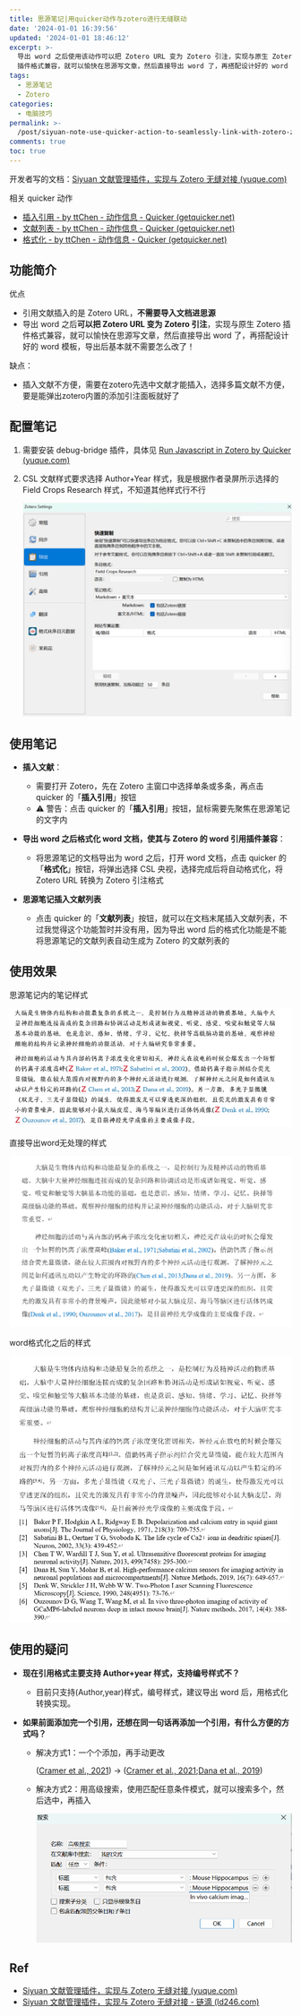 ```yaml
---
title: 思源笔记|用quicker动作与zotero进行无缝联动
date: '2024-01-01 16:39:56'
updated: '2024-01-01 18:46:12'
excerpt: >-
  导出 word 之后使用该动作可以把 Zotero URL 变为 Zotero 引注，实现与原生 Zotero
  插件格式兼容，就可以愉快在思源写文章，然后直接导出 word 了，再搭配设计好的 word 模板，导出后基本就不需要怎么改了！
tags:
  - 思源笔记
  - Zotero
categories:
  - 电脑技巧
permalink: >-
  /post/siyuan-note-use-quicker-action-to-seamlessly-link-with-zotero-zejypu.html
comments: true
toc: true
---
```




开发者写的文档：[Siyuan 文献管理插件，实现与 Zotero 无缝对接 (yuque.com)](https://www.yuque.com/chentaotao-cf9fr/gthfy4/zd1m20wi0y27whla)

相关 quicker 动作

* [插入引用 - by ttChen - 动作信息 - Quicker (getquicker.net)](https://getquicker.net/Sharedaction?code=c864bb72-b1dc-447e-594d-08db837051fc&fromMyShare=true)
* [文献列表 - by ttChen - 动作信息 - Quicker (getquicker.net)](https://getquicker.net/Sharedaction?code=c064a200-45d1-4ad1-594e-08db837051fc&fromMyShare=true)
* [格式化 - by ttChen - 动作信息 - Quicker (getquicker.net)](https://getquicker.net/Sharedaction?code=451c8146-9948-419f-1267-08db84706690&fromMyShare=true)

## 功能简介

优点

* 引用文献插入的是 Zotero URL，<span style="font-weight: bold;" data-type="strong">不需要导入文档进思源</span>
* 导出 word 之后<span style="font-weight: bold;" data-type="strong">可以把 Zotero URL 变为 Zotero 引注</span>，实现与原生 Zotero 插件格式兼容，就可以愉快在思源写文章，然后直接导出 word 了，再搭配设计好的 word 模板，导出后基本就不需要怎么改了！

缺点：

* 插入文献不方便，需要在zotero先选中文献才能插入，选择多篇文献不方便，要是能弹出zotero内置的添加引注面板就好了

## 配置笔记

1. 需要安装 debug-bridge 插件，具体见 [Run Javascript in Zotero by Quicker (yuque.com)](https://www.yuque.com/chentaotao-cf9fr/gthfy4/clqahv57w5ugmdev?utm_source=ld246.com)
2. CSL 文献样式要求选择 Author+Year 样式，我是根据作者录屏所示选择的 Field Crops Research 样式，不知道其他样式行不行

   ​![image](https://raw.githubusercontent.com/Achuan-2/PicBed/pic/assets/202401011847128.png)​

## 使用笔记

* <span style="font-weight: bold;" data-type="strong">插入文献</span>：

  * 需要打开 Zotero，先在 Zotero 主窗口中选择单条或多条，再点击 quicker 的「<span style="font-weight: bold;" data-type="strong">插入引用</span>」按钮
  * ⚠ 警告：点击 quicker 的「<span style="font-weight: bold;" data-type="strong">插入引用</span>」按钮，鼠标需要先聚焦在思源笔记的文字内
* <span style="font-weight: bold;" data-type="strong">导出 word 之后格式化 word 文档，使其与 Zotero 的 word 引用插件兼容</span>：

  * 将思源笔记的文档导出为 word 之后，打开 word 文档，点击 quicker 的「<span style="font-weight: bold;" data-type="strong">格式化</span>」按钮，将弹出选择 CSL 央视，选择完成后将自动格式化，将 Zotero URL 转换为 Zotero 引注格式
* <span style="font-weight: bold;" data-type="strong">思源笔记插入文献列表</span>

  * 点击 quicker 的「<span style="font-weight: bold;" data-type="strong">文献列表</span>」按钮，就可以在文档末尾插入文献列表，不过我觉得这个功能暂时并没有用，因为导出 word 后的格式化功能是不能将思源笔记的文献列表自动生成为 Zotero 的文献列表的

## 使用效果

思源笔记内的笔记样式

​![image](https://raw.githubusercontent.com/Achuan-2/PicBed/pic/assets/202401011847399.png)​

直接导出word无处理的样式

​![image](https://raw.githubusercontent.com/Achuan-2/PicBed/pic/assets/202401011847448.png)​

word格式化之后的样式

​![image](https://raw.githubusercontent.com/Achuan-2/PicBed/pic/assets/202401011847378.png)​

## 使用的疑问

* <span style="font-weight: bold;" data-type="strong">现在引用格式主要支持 Author+year 样式，支持编号样式不？</span>

  * 目前只支持(Author,year)样式，编号样式，建议导出 word 后，用格式化转换实现。
* <span style="font-weight: bold;" data-type="strong">如果前面添加完一个引用，还想在同一句话再添加一个引用，有什么方便的方式吗？</span>

  * 解决方式1：一个个添加，再手动更改

    ([Cramer et al., 2021](zotero://select/items/1_YACNJ4QB)) → ([Cramer et al., 2021](zotero://select/items/1_YACNJ4QB);[Dana et al., 2019](zotero://select/items/1_GEWY7DEN))
  * 解决方式2：用高级搜索，使用匹配任意条件模式，就可以搜索多个，然后选中，再插入

    ​![image](https://raw.githubusercontent.com/Achuan-2/PicBed/pic/assets/202401011847944.png)​

## Ref

* [Siyuan 文献管理插件，实现与 Zotero 无缝对接 (yuque.com)](https://www.yuque.com/chentaotao-cf9fr/gthfy4/zd1m20wi0y27whla)
* [Siyuan 文献管理插件，实现与 Zotero 无缝对接 - 链滴 (ld246.com)](https://ld246.com/article/1689296953335)
